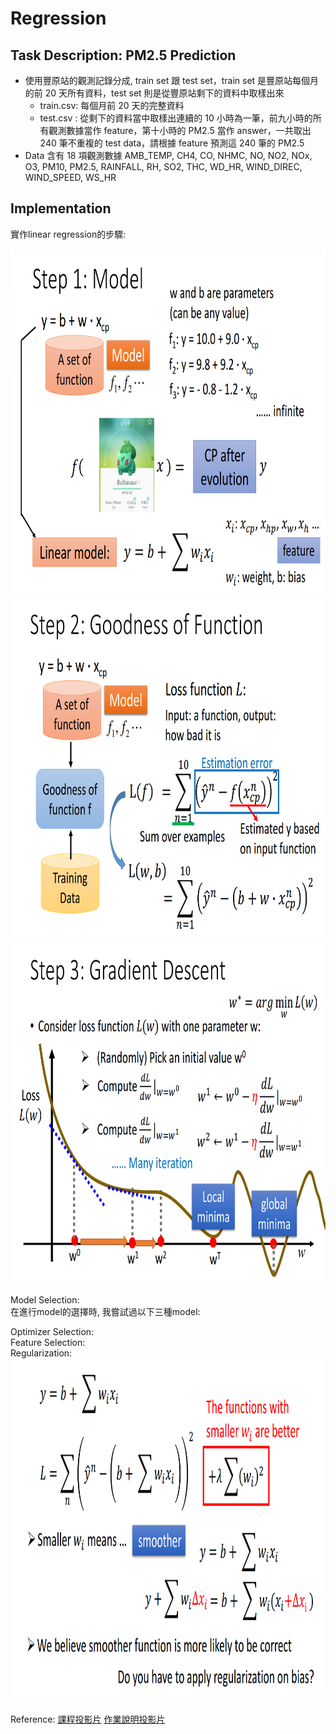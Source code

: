 # Regression
## Task Description: PM2.5 Prediction
* 使用豐原站的觀測記錄分成, train set 跟 test set，train set 是豐原站每個月的前 20 天所有資料，test set 則是從豐原站剩下的資料中取樣出來
  * train.csv: 每個月前 20 天的完整資料
  * test.csv : 從剩下的資料當中取樣出連續的 10 小時為一筆，前九小時的所有觀測數據當作 feature，第十小時的 PM2.5 當作 answer，一共取出 240 筆不重複的 test data，請根據 feature 預測這 240 筆的 PM2.5
* Data 含有 18 項觀測數據 AMB_TEMP, CH4, CO, NHMC, NO, NO2, NOx, O3, PM10, PM2.5, RAINFALL, RH, SO2, THC, WD_HR, WIND_DIREC, WIND_SPEED, WS_HR
## Implementation
實作linear regression的步驟:

<img src="graphic/step1.png" width=800 height=550 /> 
<img src="graphic/step2.png" width=800 height=550 /> 
<img src="graphic/step3.png" width=800 height=550 /> 

Model Selection: <br>
在進行model的選擇時, 我嘗試過以下三種model:  <br>

Optimizer Selection: <br>
Feature Selection: <br>
Regularization: <br>
<img src="graphic/regularization.png" width=800 height=550 /> 

Reference: 
[課程投影片](http://speech.ee.ntu.edu.tw/~tlkagk/courses/ML_2017/Lecture/Regression.pdf)
[作業說明投影片](https://docs.google.com/presentation/d/18MG1wSTTx8AentGnMfIRUp8ipo8bLpgAj16bJoqW-b0/edit#slide=id.g4cd6560e29_0_15)
